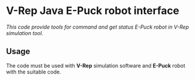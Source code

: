 # V-Rep Java E-Puck robot interface
_This code provide tools for command and get status E-Puck robot in V-Rep simulation tool._


## Usage
The code must be used with __V-Rep__ simulation software and __E-Puck__ robot with the suitable code.


